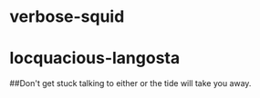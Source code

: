 # verbose-squid
# locquacious-langosta
##Don't get stuck talking to either or the tide will take you away.

